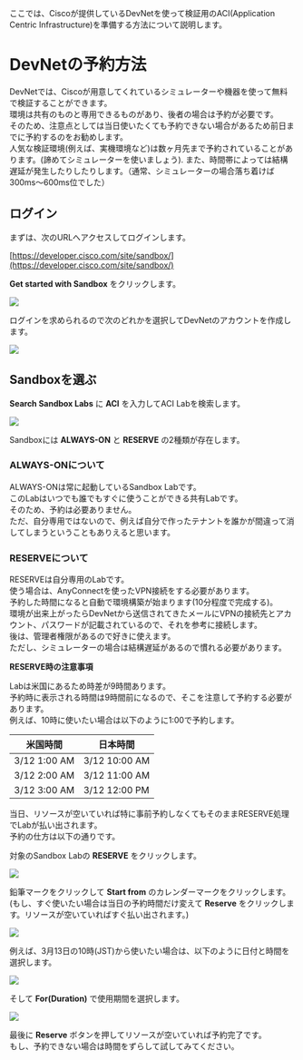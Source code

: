 ここでは、Ciscoが提供しているDevNetを使って検証用のACI(Application Centric Infrastructure)を準備する方法について説明します。

# DevNetの予約方法

DevNetでは、Ciscoが用意してくれているシミュレーターや機器を使って無料で検証することができます。  
環境は共有のものと専用できるものがあり、後者の場合は予約が必要です。  
そのため、注意点としては当日使いたくても予約できない場合があるため前日までに予約するのをお勧めします。  
人気な検証環境(例えば、実機環境など)は数ヶ月先まで予約されていることがあります。(諦めてシミュレーターを使いましょう). 
また、時間帯によっては結構遅延が発生したりしたりします。（通常、シミュレーターの場合落ち着けば300ms〜600ms位でした）

## ログイン

まずは、次のURLへアクセスしてログインします。

[https://developer.cisco.com/site/sandbox/](https://developer.cisco.com/site/sandbox/)

**Get started with Sandbox** をクリックします。

![](img/screenshot_2020-03-12_at_14.52.28.png)

ログインを求められるので次のどれかを選択してDevNetのアカウントを作成します。

![](img/screenshot_2020-03-12_at_14.52.29.png)

## Sandboxを選ぶ

**Search Sandbox Labs** に **ACI** を入力してACI Labを検索します。

![](img/screenshot_2020-03-12_at_14.59.03.png)

Sandboxには **ALWAYS-ON** と **RESERVE** の2種類が存在します。

### ALWAYS-ONについて

ALWAYS-ONは常に起動しているSandbox Labです。  
このLabはいつでも誰でもすぐに使うことができる共有Labです。  
そのため、予約は必要ありません。  
ただ、自分専用ではないので、例えば自分で作ったテナントを誰かが間違って消してしまうということもありえると思います。

### RESERVEについて

RESERVEは自分専用のLabです。  
使う場合は、AnyConnectを使ったVPN接続をする必要があります。  
予約した時間になると自動で環境構築が始まります(10分程度で完成する)。  
環境が出来上がったらDevNetから送信されてきたメールにVPNの接続先とアカウント、パスワードが記載されているので、それを参考に接続します。  
後は、管理者権限があるので好きに使えます。  
ただし、シミュレーターの場合は結構遅延があるので慣れる必要があります。

**RESERVE時の注意事項**

Labは米国にあるため時差が9時間あります。  
予約時に表示される時間は9時間前になるので、そこを注意して予約する必要があります。  
例えば、10時に使いたい場合は以下のように1:00で予約します。

|   米国時間   |    日本時間   |
|--------------|---------------|
| 3/12 1:00 AM | 3/12 10:00 AM |
| 3/12 2:00 AM | 3/12 11:00 AM |
| 3/12 3:00 AM | 3/12 12:00 PM |

当日、リソースが空いていれば特に事前予約しなくてもそのままRESERVE処理でLabが払い出されます。  
予約の仕方は以下の通りです。

対象のSandbox Labの **RESERVE** をクリックします。

![](img/screenshot_2020-03-12_at_15.18.53.png)

鉛筆マークをクリックして **Start from** のカレンダーマークをクリックします。  
(もし、すぐ使いたい場合は当日の予約時間だけ変えて **Reserve** をクリックします。リソースが空いていればすぐ払い出されます。)

![](img/screenshot_2020-03-12_at_15.21.18.png)

例えば、3月13日の10時(JST)から使いたい場合は、以下のように日付と時間を選択します。

![](img/screenshot_2020-03-12_at_15.23.03.png)

そして **For(Duration)** で使用期間を選択します。

![](img/screenshot_2020-03-12_at_15.24.37.png)

最後に **Reserve** ボタンを押してリソースが空いていれば予約完了です。  
もし、予約できない場合は時間をずらして試してみてください。
